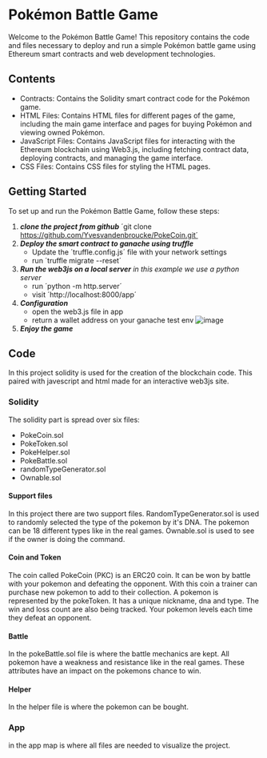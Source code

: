 # Pokémon Battle Game
Welcome to the Pokémon Battle Game! This repository contains the code and files necessary to deploy and run a simple Pokémon battle game using Ethereum smart contracts and web development technologies.

## Contents
- Contracts: Contains the Solidity smart contract code for the Pokémon game.
- HTML Files: Contains HTML files for different pages of the game, including the main game interface and pages for buying Pokémon and viewing owned Pokémon.
- JavaScript Files: Contains JavaScript files for interacting with the Ethereum blockchain using Web3.js, including fetching contract data, deploying contracts, and managing the game interface.
- CSS Files: Contains CSS files for styling the HTML pages.
## Getting Started
To set up and run the Pokémon Battle Game, follow these steps:
1. ***clone the project from github***
   ´git clone https://github.com/Yvesvandenbroucke/PokeCoin.git´ 
3.  ***Deploy the smart contract to ganache using truffle***
    - Update the ´truffle.config.js´ file with your network settings
    - run ´truffle migrate --reset´
4. ***Run the web3js on a local server***
*in this example we use a python server*
    - run ´python -m http.server´
    - visit ´http://localhost:8000/app´
5. ***Configuration***
   - open the web3.js file in app
   - return a wallet address on your ganache test env
     ![image](https://github.com/Yvesvandenbroucke/PokeCoin/assets/152606662/bee166ac-059c-4776-a9d3-daeb166ce9d8)
7. ***Enjoy the game***

 ## Code
 In this project solidity is used for the creation of the blockchain code. This paired with javescript and html made for an interactive web3js site.

 ### Solidity
 The solidity part is spread over six files:
   - PokeCoin.sol
   - PokeToken.sol
   - PokeHelper.sol
   - PokeBattle.sol
   - randomTypeGenerator.sol
   - Ownable.sol
#### Support files
In this project there are two support files. RandomTypeGenerator.sol is used to randomly selected the type of the pokemon by it's DNA. The pokemon can be 18 different types like in the real games.
Ownable.sol is used to see if the owner is doing the command.

#### Coin and Token
The coin called PokeCoin (PKC) is an ERC20 coin. It can be won by battle with your pokemon and defeating the opponent. With this coin a trainer can purchase new pokemon to add to their collection.
A pokemon is represented by the pokeToken. It has a unique nickname, dna and type. The win and loss count are also being tracked. Your pokemon levels each time they defeat an opponent.

#### Battle
In the pokeBattle.sol file is where the battle mechanics are kept. All pokemon have a weakness and resistance like in the real games. These attributes have an impact on the pokemons chance to win.

#### Helper
In the helper file is where the pokemon can be bought.

### App
in the app map is where all files are needed to visualize the project.
